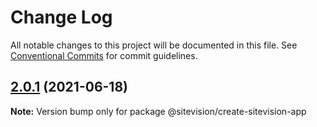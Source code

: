 # Change Log

All notable changes to this project will be documented in this file.
See [Conventional Commits](https://conventionalcommits.org) for commit guidelines.

## [2.0.1](https://github.com/sitevision/sitevision-apps/compare/@sitevision/create-sitevision-app@2.0.0...@sitevision/create-sitevision-app@2.0.1) (2021-06-18)

**Note:** Version bump only for package @sitevision/create-sitevision-app
